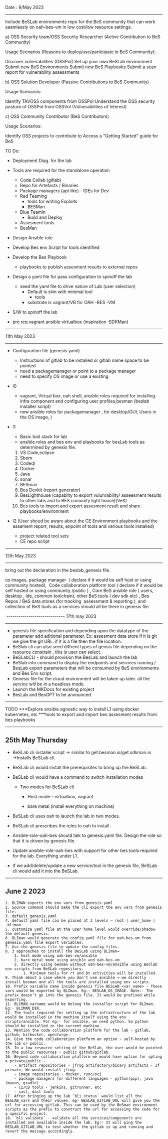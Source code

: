 
Date : 9/May 2023

-----------------------
Include  BeSLab environments repo for the BeS community that can work seamlessly on oah-bes-vm in low cost/low resource settings.



a) OSS Security team/OSS Security Researcher (Active Contribution to BeS Community)

Usage Scenarios (Reasons to deploy/use/participate in BeS Community):

Discover vulnerabilities (OSSPoI)
Set up your own BeSLab environment
Submit new BeS Environments
Submit new BeS Playbooks
Submit a scan report for vulnerability assessments
 

b) OSS Solution Developer (Passive Contributions to BeS Community)

Usage Scenarios:

Identify TAVOSS components from OSSPoI
Understand the OSS security posture of OSSPoI from OSSVoI (Vulnerabilities of Interest)
 

c) OSS Community Contributor (BeS Contributors)

Usage Scenarios:

Identify OSS projects to contribute to
Access a "Getting Started" guide for BeS

TO Do:
- Deployment Diag. for the lab

- Tools are required for the standalone operation
     - Code Collab (gitlab)
     - Repo for Artefacts / Binaries
     - Package managers (apt like)
      - IDEs for Dev
     - Red Teaming
        - tools for writing Exploits
        - BESMan
     - Blue Teamin
        - Build and Deploy
     - Assesment tools
     - BesMan
- Design Ansible role
- Develop Bes env Script for tools identified
- Develop the Bes Playbook
  - playbooks to publish assesment results to external repos   
- Design a yaml file for pass configuration to spinoff the lab
    - seed the yaml file to drive nature of Lab (user selection)
        - Default is slim with minimal tool
            - tools
        - substrate is vagrant/VB for OAH -BES -VM
- S/W to spinoff the lab
- pre req vagrant ansible virtualbox (inspiration :SDKMan)
------------------------------
11th May 2023

------------------------------
- Configuration file (genesis.yaml)
  - Instructions of gitlab to be installed or gitlab name space to be pointed
  - need a packagemanager or point to a package manager
  - need to specify OS image or use a existing 
- l0
    - vagrant, Virtual box, oah shell, ansible roles required for installing infra component and configuring user profiles,besman (beslab installer script)
    - new ansible roles for packagemanager , for desktop/GUI, Users in the OS image,  )
- l1
    - Basic tool stack for lab 
    - ansible roles and bes env and playbooks for besLab tools as determined by genesis file.
    1. VS Code,eclipse
    2. Sbom
    3. Codeql
    4. Docker
    5. Java
    6. sonar
    7. BESman
    8. Bes Devkit (report generator)
    9. BesLighthouse (capabilty to export vulunrability/ asseesment results to other labs and to BES comunity light house)(VeX)
    10. Bes tools to import and export assesment result and share playbooks/environment

- l2 (User shoud be aware about the CE Environment playbooks and the assement report, results, enpoint of tools and various tools installed)
    - project related tool sets
    - CE repo script

-----------------------------
12th May 2023

-----------------------------

bring out the declaration in the beslab_genesis file. 

os images, package manager  ( declare if it would be self host or using community hosted),  Code collaboration platform tool ( declare if it would be self hosted or using community /public ) , Core BeS ansible role ( users, desktop , ide, common toolchain), other BeS tools ( dev sdk etc) , Bes Repos / BeS data stores (for tracking  assessment & reporting ), and collection of BeS tools as a services should all be there in genesis file

 -----------------------------
 17th may 2023
 
 --------------------
- genesis file specification and depending upon the datatype of the parameter add aditional parameter. Ex: assesment data store if it is git we give the git URL. if it is a file then the file location.
- BeSlab cli can also seed diffrent types of gensis file depending on the resource constrain , this is user can select.
- BeSLabCLI - should provision the BesLab and launch the lab
- BeSlab info command to display the endpoints and services running / BesLab export parameters that will be consumed by BeS environments and Bes Env script.
- Genesis file for the cloud environment will be taken up later. all the service will be in a headless mode.
- Launch the MKDocs for existing project 
- BesLab and BesGPT to be announced
-----------------------
TODO 
***Explore ansible agnostic way to install L1 using docker kubernetes, etc
***tools to export and import bes assesment results from bes playbooks

----
25th May Thursday
----
- BeSLab cli installer script → similar to get.besman.io/get.sdkman.io →Installs BeSLab cli.

- BeSLab cli would install the prerequisites to bring up the BeSLab.

- BeSLab cli would have a command to switch installation modes

  - Two modes for BeSLab cli

      - Host mode – virtualbox, vagrant

      - bare metal (install everything on machine)

- BeSLab cli uses oah to launch the lab in two modes.

- BeSLab cli prescribes the roles to oah to install.

- Ansible-role-oah-bes should talk to genesis.yaml file. Design the role so that it is driven by genesis file.

- Update ansible-role-oah-bes with support for other bes tools required for the lab. Everything under L1.

- If we add/delete/update a new service/tool in the genesis file, BeSLab cli would add it into the BeSLab.

---
June 2 2023
---

    1. BLIMAN exports the env vars from genesis.yaml 
    2. Source command should make the cli export the env vars from genesis file.
    3. default_genesis.yaml
    4. default yaml file can be placed at 3 levels – root | user_home | .bliman
    5. customize yaml file at the user home level would override/shadow the default genesis.
    6. BLIman would generate the config.yaml file for oah-bes-vm from genesis.yaml file export variables.
    7. Use the genesis file to update the config files.
    8. 3 approaches to install the BeSLab using BLIman→ 
        1. host mode using oah-bes-vm/ansible
        2. bare metal mode using ansible and oah-bes-vm
        3. directly using besman without oah-bes-vm/ansible using BeSlab env scripts from BeSLab repository.
            1. Minimum tools for rt and bt activities will be installed.
    9. Think about a case where you don’t use ansible → we directly install besman and all the tools are installed using env scripts.
    10. Prefix variable name inside genesis file BESLAB_<var_name> - These vars would be exported by BLIman. Eg:- BESLAB_OS_IMAGE. Note:- The prefix doesn’t go into the genesis file. It would be prefixed while exporting.
    11. BLIMAN_varname would be belong the installer script for BLIman. Eg:- BLIMAN_DIR.
    12. The tools required for setting up the infrastructure of the lab would be installed in the machine itself using the env scripts/ansible. For eg:- for ansible, we need python. So python should be installed in the current machine.
    13. Mention the code collaboration platform for the lab - gitlab, github, bitbucket, openforge.
    14. Give the code collaboration platform an option - self-hosted by the lab or public.
    15. In a low resource setting of the BeSlab, the user would be pointed to the public resources - public github/gitlab.
    16. Beyond code collaboration platform we would have option for opting a private/public -  
        - artifact repositories - jfrog artifactory/binary artifacts - If private, We would install jfrog.
        - image repositories - docker, runc/oci
        - package managers for different languages - python(pip), java (maven, gradle)
        - CI/CD tools - jenkins, gitrunner, etc
        - sast, dast tools
    17. After bringing up the lab `bli status` would list all the BESLAB_vars and their values. eg- BESLAB_GITLAB_URL will give you the url for accessing gitlab. This can be used by the BeSman environment scripts as the prefix to construct the url for accessing the code for a specific project.
    18. `bli validate` - validate all the services/components are installed and available inside the lab. Eg:- It will ping the BESLAB_GITLAB_URL to test whether the gitlab is up and running and revert the message accordingly.
    
 
